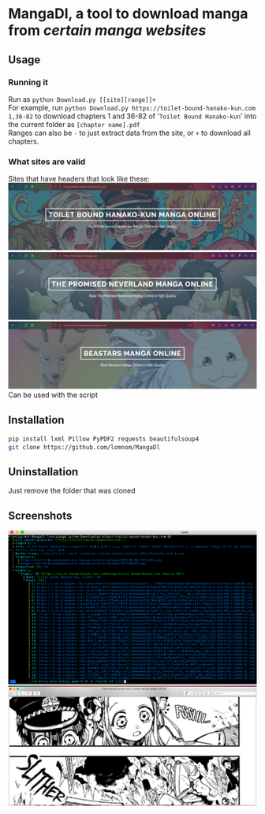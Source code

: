 # MangaDl, a tool to download manga from *certain manga websites*
## Usage
### Running it
Run as `python Download.py [[site][range]]+`  
For example, run `python Download.py https://toilet-bound-hanako-kun.com 1,36-82` to download chapters 1 and 36-82 of '`Toilet Bound Hanako-kun`' into the current folder as `[chapter name].pdf`  
Ranges can also be `-` to just extract data from the site, or `+` to download all chapters.
### What sites are valid
Sites that have headers that look like these:  
![Hanako](Screenshots/HanakoHeader.png)  
![Neverland](Screenshots/NeverlandHeader.png)  
![Hanako](Screenshots/BeastarsHeader.png)  
Can be used with the script
## Installation
```bash
pip install lxml Pillow PyPDF2 requests beautifulsoup4
git clone https://github.com/lomnom/MangaDl
```
## Uninstallation
Just remove the folder that was cloned
## Screenshots
![Downloading](Screenshots/Downloading.png)  
![Product](Screenshots/Product.png)  